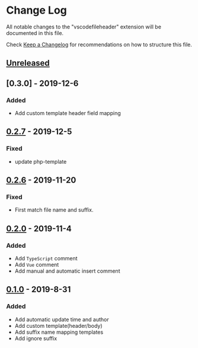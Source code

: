 # Change Log

All notable changes to the "vscodefileheader" extension will be documented in this file.

Check [Keep a Changelog](http://keepachangelog.com/) for recommendations on how to structure this file.

## [Unreleased]

## [0.3.0] - 2019-12-6
### Added

- Add custom template header field mapping

## [0.2.7] - 2019-12-5
### Fixed

- update php-template

## [0.2.6] - 2019-11-20
### Fixed

- First match file name and suffix.

## [0.2.0] - 2019-11-4
### Added

- Add ``TypeScript`` comment
- Add ``Vue`` comment
- Add manual and automatic insert comment

## [0.1.0] - 2019-8-31
### Added

- Add automatic update time and author
- Add custom template(header/body)
- Add suffix name mapping templates
- Add ignore suffix

[unreleased]: https://github.com/caizhengxin/vscodefileheader/compare/v0.2.7...HEAD
[0.2.7]: https://github.com/caizhengxin/vscodefileheader/compare/v0.2.6...v0.2.7
[0.2.6]: https://github.com/caizhengxin/vscodefileheader/compare/v0.2.3...v0.2.6
[0.2.0]: https://github.com/caizhengxin/vscodefileheader/compare/v0.1.8...v0.2.1
[0.1.0]: https://github.com/caizhengxin/vscodefileheader/compare/v0.0.2...v0.1.5